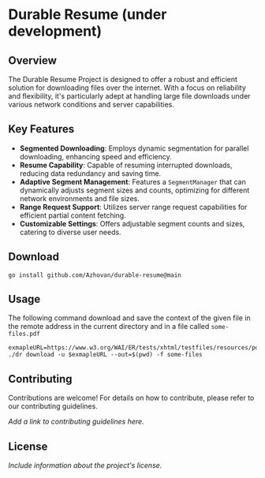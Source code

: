# Durable Resume (under development)

## Overview

The Durable Resume Project is designed to offer a robust and efficient solution for downloading files over the internet. 
With a focus on reliability and flexibility, it's particularly adept at handling large file downloads under various network conditions and server capabilities.

## Key Features

- **Segmented Downloading**: Employs dynamic segmentation for parallel downloading, enhancing speed and efficiency.
- **Resume Capability**: Capable of resuming interrupted downloads, reducing data redundancy and saving time.
- **Adaptive Segment Management**: Features a `SegmentManager` that can dynamically adjusts segment sizes and counts, optimizing for different network environments and file sizes.
- **Range Request Support**: Utilizes server range request capabilities for efficient partial content fetching.
- **Customizable Settings**: Offers adjustable segment counts and sizes, catering to diverse user needs.

## Download 

```shell
go install github.com/Azhovan/durable-resume@main
```

## Usage
The following command download and save the context of the given file in the remote address in the current directory 
and in a file called `some-files.pdf`
```shell
exmapleURL=https://www.w3.org/WAI/ER/tests/xhtml/testfiles/resources/pdf/dummy.pdf
./dr download -u $exmapleURL --out=$(pwd) -f some-files
```


## Contributing

Contributions are welcome! For details on how to contribute, please refer to our contributing guidelines.

*Add a link to contributing guidelines here.*

## License

*Include information about the project's license.*

